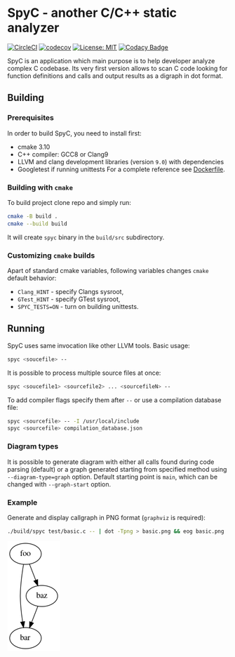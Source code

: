 # SpyC - another C/C++ static analyzer

[![CircleCI](https://circleci.com/gh/mpsm/spyc.svg?style=shield)](https://circleci.com/gh/mpsm/spyc)
[![codecov](https://codecov.io/gh/mpsm/spyc/branch/master/graph/badge.svg)](https://codecov.io/gh/mpsm/spyc)
[![License: MIT](https://img.shields.io/badge/License-MIT-yellow.svg)](https://opensource.org/licenses/MIT)
[![Codacy Badge](https://api.codacy.com/project/badge/Grade/62d44bdc41c34f4bb701d27b46ab93f3)](https://www.codacy.com/manual/mpsm/spyc?utm_source=github.com&amp;utm_medium=referral&amp;utm_content=mpsm/spyc&amp;utm_campaign=Badge_Grade)

SpyC is an application which main purpose is to help developer
analyze complex C codebase. Its very first version allows to
scan C code looking for function definitions and calls and output
results as a digraph in dot format.

## Building

### Prerequisites

In order to build SpyC, you need to install first:
*   cmake 3.10
*   C++ compiler: GCC8 or Clang9
*   LLVM and clang development libraries (version `9.0`) with dependencies
*   Googletest if running unittests
For a complete reference see [Dockerfile](Dockerfile).

### Building with `cmake`

To build project clone repo and simply run:
```bash
cmake -B build .
cmake --build build
```
It will create `spyc` binary in the `build/src` subdirectory.

### Customizing `cmake` builds

Apart of standard cmake variables, following variables changes `cmake` default behavior:
*   `Clang_HINT` - specify Clangs sysroot,
*   `GTest_HINT` - specify GTest sysroot,
*   `SPYC_TESTS=ON` - turn on building unittests.

## Running

SpyC uses same invocation like other LLVM tools. Basic usage:
```bash
spyc <soucefile> -- 
```
It is possible to process multiple source files at once:
```bash
spyc <soucefile1> <sourcefile2> ... <sourcefileN> -- 
```
To add compiler flags specify them after `--` or use a compilation database file:
```bash
spyc <sourcefile> -- -I /usr/local/include
spyc <sourcefile> compilation_database.json
```

### Diagram types

It is possible to generate diagram with either all calls found during code
parsing (default) or a graph generated starting from specified method using
`--diagram-type=graph` option. Default starting point is `main`, which can
be changed with `--graph-start` option.

### Example

Generate and display callgraph in PNG format (`graphviz` is required):
```bash
./build/spyc test/basic.c -- | dot -Tpng > basic.png && eog basic.png
```
![](doc/img/basic.png)
